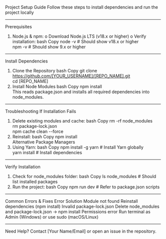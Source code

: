 Project Setup Guide
Follow these steps to install dependencies and run the project locally
________________________________________
Prerequisites
1.	Node.js & npm:
o	Download Node.js LTS (v18.x or higher)
o	Verify installation:
bash
Copy
node -v  # Should show v18.x or higher  
npm -v   # Should show 9.x or higher  
________________________________________
Install Dependencies
1. Clone the Repository
bash
Copy
git clone https://github.com/[YOUR_USERNAME]/[REPO_NAME].git  
cd [REPO_NAME]  
2. Install Node Modules
bash
Copy
npm install  
This reads package.json and installs all required dependencies into node_modules.
________________________________________
Troubleshooting
If Installation Fails
1.	Delete existing modules and cache:
bash
Copy
rm -rf node_modules  
rm package-lock.json  
npm cache clean --force  
2.	Reinstall:
bash
Copy
npm install  
Alternative Package Managers
1.	Using Yarn:
bash
Copy
npm install -g yarn  # Install Yarn globally  
yarn install        # Install dependencies  
________________________________________
Verify Installation
1.	Check for node_modules folder:
bash
Copy
ls node_modules      # Should list installed packages  
2.	Run the project:
bash
Copy
npm run dev         # Refer to package.json scripts  
________________________________________
Common Errors & Fixes
Error	Solution
Module not found	Reinstall dependencies (npm install)
Invalid package-lock.json	Delete node_modules and package-lock.json → npm install
Permissions error	Run terminal as Admin (Windows) or use sudo (macOS/Linux)
________________________________________
Need Help?
Contact [Your Name/Email] or open an issue in the repository.

